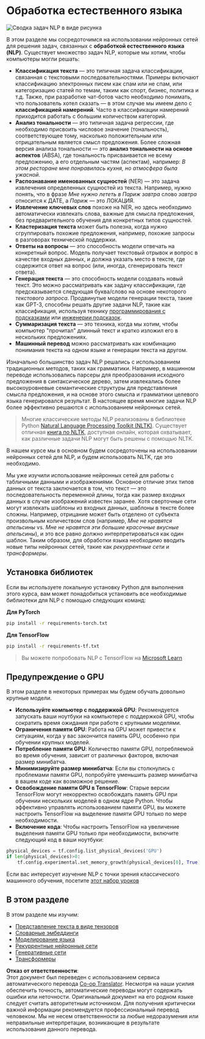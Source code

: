 <!--
CO_OP_TRANSLATOR_METADATA:
{
  "original_hash": "8ef02a9318257ea140ed3ed74442096d",
  "translation_date": "2025-08-26T06:34:51+00:00",
  "source_file": "lessons/5-NLP/README.md",
  "language_code": "ru"
}
-->
# Обработка естественного языка

![Сводка задач NLP в виде рисунка](../../../../translated_images/ai-nlp.b22dcb8ca4707ceaee8576db1c5f4089c8cac2f454e9e03ea554f07fda4556b8.ru.png)

В этом разделе мы сосредоточимся на использовании нейронных сетей для решения задач, связанных с **обработкой естественного языка (NLP)**. Существует множество задач NLP, которые мы хотим, чтобы компьютеры могли решать:

* **Классификация текста** — это типичная задача классификации, связанная с текстовыми последовательностями. Примеры включают классификацию электронных писем как спам или не спам, или категоризацию статей по темам, таким как спорт, бизнес, политика и т.д. Также, при разработке чат-ботов часто необходимо понимать, что пользователь хотел сказать — в этом случае мы имеем дело с **классификацией намерений**. Часто в классификации намерений приходится работать с большим количеством категорий.
* **Анализ тональности** — это типичная задача регрессии, где необходимо присвоить числовое значение (тональность), соответствующее тому, насколько положительным или отрицательным является смысл предложения. Более сложная версия анализа тональности — это **анализ тональности на основе аспектов** (ABSA), где тональность присваивается не всему предложению, а его отдельным частям (аспектам), например: *В этом ресторане мне понравилась кухня, но атмосфера была ужасной*.
* **Распознавание именованных сущностей** (NER) — это задача извлечения определенных сущностей из текста. Например, нужно понять, что в фразе *Мне нужно лететь в Париж завтра* слово *завтра* относится к ДАТЕ, а *Париж* — это ЛОКАЦИЯ.  
* **Извлечение ключевых слов** похоже на NER, но здесь необходимо автоматически извлекать слова, важные для смысла предложения, без предварительного обучения для конкретных типов сущностей.
* **Кластеризация текста** может быть полезна, когда нужно сгруппировать похожие предложения, например, похожие запросы в разговорах технической поддержки.
* **Ответы на вопросы** — это способность модели отвечать на конкретный вопрос. Модель получает текстовый отрывок и вопрос в качестве входных данных, и должна указать место в тексте, где содержится ответ на вопрос (или, иногда, сгенерировать текст ответа).
* **Генерация текста** — это способность модели создавать новый текст. Это можно рассматривать как задачу классификации, где предсказывается следующая буква/слово на основе некоторого *текстового запроса*. Продвинутые модели генерации текста, такие как GPT-3, способны решать другие задачи NLP, такие как классификация, используя технику [программирования с подсказками](https://towardsdatascience.com/software-3-0-how-prompting-will-change-the-rules-of-the-game-a982fbfe1e0) или [инженерии подсказок](https://medium.com/swlh/openai-gpt-3-and-prompt-engineering-dcdc2c5fcd29).
* **Суммаризация текста** — это техника, когда мы хотим, чтобы компьютер "прочитал" длинный текст и кратко изложил его в нескольких предложениях.
* **Машинный перевод** можно рассматривать как комбинацию понимания текста на одном языке и генерации текста на другом.

Изначально большинство задач NLP решались с использованием традиционных методов, таких как грамматики. Например, в машинном переводе использовались парсеры для преобразования исходного предложения в синтаксическое дерево, затем извлекались более высокоуровневые семантические структуры для представления смысла предложения, и на основе этого смысла и грамматики целевого языка генерировался результат. В настоящее время многие задачи NLP более эффективно решаются с использованием нейронных сетей.

> Многие классические методы NLP реализованы в библиотеке Python [Natural Language Processing Toolkit (NLTK)](https://www.nltk.org). Существует отличная [книга по NLTK](https://www.nltk.org/book/), доступная онлайн, которая охватывает, как различные задачи NLP могут быть решены с помощью NLTK.

В нашем курсе мы в основном будем сосредоточены на использовании нейронных сетей для NLP, и будем использовать NLTK, где это необходимо.

Мы уже изучили использование нейронных сетей для работы с табличными данными и изображениями. Основное отличие этих типов данных от текста заключается в том, что текст — это последовательность переменной длины, тогда как размер входных данных в случае изображений известен заранее. Хотя сверточные сети могут извлекать шаблоны из входных данных, шаблоны в тексте более сложны. Например, отрицание может быть отделено от субъекта произвольным количеством слов (например, *Мне не нравятся апельсины* vs. *Мне не нравятся эти большие красочные вкусные апельсины*), и это все равно должно интерпретироваться как один шаблон. Таким образом, для обработки языка необходимо вводить новые типы нейронных сетей, такие как *рекуррентные сети* и *трансформеры*.

## Установка библиотек

Если вы используете локальную установку Python для выполнения этого курса, вам может понадобиться установить все необходимые библиотеки для NLP с помощью следующих команд:

**Для PyTorch**
```bash
pip install -r requirements-torch.txt
```
**Для TensorFlow**
```bash
pip install -r requirements-tf.txt
```

> Вы можете попробовать NLP с TensorFlow на [Microsoft Learn](https://docs.microsoft.com/learn/modules/intro-natural-language-processing-tensorflow/?WT.mc_id=academic-77998-cacaste)

## Предупреждение о GPU

В этом разделе в некоторых примерах мы будем обучать довольно крупные модели.
* **Используйте компьютер с поддержкой GPU**: Рекомендуется запускать ваши ноутбуки на компьютере с поддержкой GPU, чтобы сократить время ожидания при работе с крупными моделями.
* **Ограничения памяти GPU**: Работа на GPU может привести к ситуациям, когда у вас закончится память GPU, особенно при обучении крупных моделей.
* **Потребление памяти GPU**: Количество памяти GPU, потребляемой во время обучения, зависит от различных факторов, включая размер минибатча.
* **Минимизируйте размер минибатча**: Если вы столкнулись с проблемами памяти GPU, попробуйте уменьшить размер минибатча в вашем коде как возможное решение.
* **Освобождение памяти GPU в TensorFlow**: Старые версии TensorFlow могут некорректно освобождать память GPU при обучении нескольких моделей в одном ядре Python. Чтобы эффективно управлять использованием памяти GPU, вы можете настроить TensorFlow на выделение памяти GPU только по мере необходимости.
* **Включение кода**: Чтобы настроить TensorFlow на увеличение выделения памяти GPU только при необходимости, включите следующий код в ваши ноутбуки:

```python
physical_devices = tf.config.list_physical_devices('GPU') 
if len(physical_devices)>0:
    tf.config.experimental.set_memory_growth(physical_devices[0], True) 
```

Если вас интересует изучение NLP с точки зрения классического машинного обучения, посетите [этот набор уроков](https://github.com/microsoft/ML-For-Beginners/tree/main/6-NLP)

## В этом разделе
В этом разделе мы изучим:

* [Представление текста в виде тензоров](13-TextRep/README.md)
* [Словарные эмбеддинги](14-Emdeddings/README.md)
* [Моделирование языка](15-LanguageModeling/README.md)
* [Рекуррентные нейронные сети](16-RNN/README.md)
* [Генеративные сети](17-GenerativeNetworks/README.md)
* [Трансформеры](18-Transformers/README.md)

**Отказ от ответственности**:  
Этот документ был переведен с использованием сервиса автоматического перевода [Co-op Translator](https://github.com/Azure/co-op-translator). Несмотря на наши усилия обеспечить точность, автоматические переводы могут содержать ошибки или неточности. Оригинальный документ на его родном языке следует считать авторитетным источником. Для получения критически важной информации рекомендуется профессиональный перевод человеком. Мы не несем ответственности за любые недоразумения или неправильные интерпретации, возникающие в результате использования данного перевода.